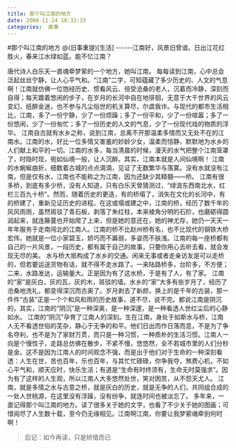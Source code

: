 ```yaml
---
title: 那个叫江南的地方
date: 2008-11-24 18:32:33
categories:  故事
---
```


#那个叫江南的地方
@(旧事重提)[生活]
------江南好，风景旧曾谙。日出江花红胜火，春来江水绿如蓝。能不忆江南？

唐代诗人白乐天一直魂牵梦萦的一个地方，她叫江南。
每每读到江南，心中总会泛起丝丝宁静，让人心平气和。“江南”二字，可知蕴藏了多少历史的、人文的气息啊！江南就仿佛一位饱经历史、惯看风云、倍受沧桑的老人，沉着而冷静，深刻而自得；每天踱着悠闲的步子，在岁月的长河中自在地徘徊，无意于大千世界的风云变幻，纸醉金迷，也不参与凡尘俗世的机关算尽，尔虞我诈。与现代的都市生活相比，江南，多了一份宁静，少了一份烦躁；多了一份平和，少了一份喧嚣；多了一份悠闲，少了一份匆忙；多了一份历史的人文的气息，少了一份现代戏的物质的浮华。
江南自古就有水乡之称，说到江南，总离不开那温柔多情而又无处不在的江南水。江南的水，好比一位多情又害羞的妙龄少女，温柔而恬静，默默地为水乡的人们献上和平的一切。江南的水多，每当清晨的时候，漫天的水气把整个江南笼罩了，时隐时现，宛如仙境一般，让人沉醉。其实，江南本就是人间仙境啊！
江南的水蜿蜒曲折，细数着古城的点点滴滴，见证了无数繁华与落寞。没有水就没有江南，但是仅有水，江南也不能称之为江南，因为还缺少其精髓——桥。
江南有很多桥，到底有多少桥，没有人知道，只有白乐天曾猜测过，“绿浪东西南北水，红栏三百九十桥”。然而，随着历史的更迭，有的桥塌了，消失在文化的长河中，有的桥建了，重新见证历史的进程。在这或塌或建之中，江南的桥，经历了数千年的风风雨雨，虽然斑驳了青石板，剥落了朱红柱，本来棱角分明的石阶，也磨砺得圆润起来，就连藤蔓也开始爬了上来，但是她的意还在，她的神尤存，她仍一天天一年年服务于走南闯北的江南人。江南的桥不比赵州桥有名，也不比现代的钢铁大桥宏伟，她就是一位小家碧玉，娇巧而不羼弱，多姿而不肤浅。江南的每一座桥都有自己的一片风景，一段历史，都有属于自己的故事，只要你用心去听去看，就会发现无尽的美。
水与桥大抵构成了水乡的交通。闲来无事或者走亲访友是可以走桥的，但若要运送货物有话，就不得不走水路了。一来陆路桥多，台阶多，不方便；二来，水路发达，运输量大。正是因为有了这水桥，于是有了人，有了家。
江南的“家”是灰白，灰的瓦，灰的木，斑驳的墙。水乡的“家”大多有些岁月了，经历了沧桑地洗礼，都变得深沉而古奥了。岁月剥去了新颜，换上的是千年的古装，那一件件“古装”正是一个个和风和雨的历史故事，道不尽，说不完。都说江南是阴沉的，其实，江南的“阴沉”是一种深奥，是一种深邃，是一种看透人世红尘后的心静如水。
江南的“阴沉”孕育了江南人的深刻。生在江南，身处于如斯水与桥，江南人无不看透世俗的芜杂，静心于无争的和平。他们日出而作日落而息，不是为了争名夺利，也不是为了家财万贯，而只是一种习惯，一种质朴的生活习惯。江南人一向是个慢性子，走路总仿佛在散步，不紧不慢，悠悠然，全不若城市里的人们分秒是金。这不是因为江南人的时间观念不强，而是出于他们对于生命的一种深刻看透：人生在世，苦也百年，乐也百年，与其忙忙碌碌，你争我夺，煞费心机，不如心平气和，顺天应时，快乐生活；有道是“生命有时终须有，生命无时莫强求”。因为有了这样的人生观，所以江南人大多悠然处世，笑对困苦，从不怨天尤人。
江南，就是多情之水与古意之桥，就是灰白的历史，就是无争的人们，共同组合成的一处人世桃源，在这里没有浮躁，没有纷争，就连时间也被淡忘了。
多年来，一直记得那个叫江南的地方。读了很多关于她的文字，也看了不少关于她的图画；可惜阅尽了人生数十载，至今仍无缘相见。江南啊江南，你要让我梦萦魂牵到何时啊！

>后记：如今再读，只是矫情而已
